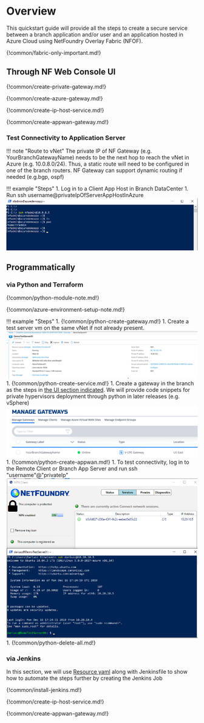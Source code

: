 # Overview
This quickstart guide will provide all the steps to create a secure service between a branch application and/or user and an application hosted in Azure Cloud using NetFoundry Overlay Fabric (NFOF).

{!common/fabric-only-important.md!}

## Through NF Web Console UI

{!common/create-private-gateway.md!}

{!common/create-azure-gateway.md!}

{!common/create-ip-host-service.md!}

{!common/create-appwan-gateway.md!}

### Test Connectivity to Application Server

!!! note "Route to vNet"
    The private IP of NF Gateway (e.g. YourBranchGatewayName) needs to be the next hop to reach the vNet in Azure (e.g. 10.0.8.0/24).
    Thus, a static route will need to be configured in one of the branch routers. NF Gateway can support dynamic routing if needed (e.g.bgp, ospf)

!!! example "Steps"
    1. Log in to a Client App Host in Branch DataCenter
    1. Run ssh username@privateIpOfServerAppHostInAzure
    ![Image](../../images/CreateService06.png)

## Programmatically

### via Python and Terraform

{!common/python-module-note.md!}

{!common/azure-environment-setup-note.md!}

!!! example "Steps"
    1. {!common/python-create-gateway.md!}
    1. Create a test server vm on the same vNet if not already present.
    ![Image](../../images/CreateManagedGatewayAzure13.png)
    1. {!common/python-create-service.md!}
    1. Create a gateway in the branch as the steps in [the UI section indicated](#create_and_deploy_nf_gateway_in_branch_datacenter).
    We will provide code snippets for private hypervisors deployment through python in later releases (e.g. vSphere)
    ![Image](../../images/GreenStatusBranchGatewayDetails.png)
    1. {!common/python-create-appwan.md!}
    1. To test connectivity, log in to the Remote Client or Branch App Server and run ssh "username"@"privateIp"
    ![Image](../../images/DemoClientTestSsh01.png)
    1. {!common/python-delete-all.md!}

### via Jenkins

In this section, we will use [Resource yaml](../api/python/etc/nf_resources.yml) along with Jenkinsfile to show how to automate the steps further by creating the Jenkins Job

{!common/install-jenkins.md!}

{!common/create-ip-host-service.md!}

{!common/create-appwan-gateway.md!}
